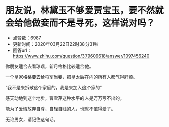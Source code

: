 # 朋友说，林黛玉不够爱贾宝玉，要不然就会给他做妾而不是寻死，这样说对吗？
- 点赞数：6987
- 更新时间：2020年03月22日22时38分31秒
- 回答url：https://www.zhihu.com/question/379609618/answer/1097456240
<body>
 <p data-pid="KC_Nx84f">你朋友适合去看琼瑶，新月格格比较适合他。</p>
 <p data-pid="NFnfb4Wv">一个皇家格格要去给将军当妾，把皇太后在内的所有人都气得肝颤。</p>
 <p data-pid="EFvQJzuM">“我不是来拆散这个家庭的，我是来加入这个家的”</p>
 <p data-pid="JU4S5z61">感天动地到这个地步，曹雪芹这种水平的人是万万写不出的。</p>
 <p data-pid="RnKnHQ2L">能为了爱情放弃自尊，自轻自贱的人，也就不值得爱了。</p>
 <p data-pid="5wJAxmDN">无论男女，请记住这句话。</p>
 <p></p>
</body>